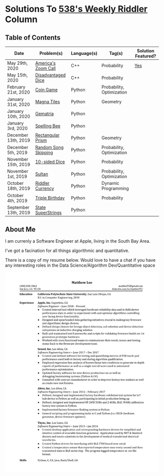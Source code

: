# Solutions To [538's Weekly Riddler](https://fivethirtyeight.com/tag/the-riddler/) Column


## Table of Contents

|Date|Problem(s)|Language(s)|Tag(s)|Solution Featured?|
|--|--|--|--|--|
|May 29th, 2020|[America's Zoom Call](https://github.com/mattlee95/Riddler/tree/master/May29_2020)|C++|Probability|[Yes](https://fivethirtyeight.com/features/can-you-pinpoint-the-planet/)
|May 15th, 2020|[Disadvantaged Dice](https://github.com/mattlee95/Riddler/tree/master/May15_2020)|C++|Probability|
|February 21st, 2020|[Coin Game](https://github.com/mattlee95/Riddler/tree/master/Feb21_2020)|Python|Probability, Optimization|
|January 31st, 2020|[Magna Tiles](https://github.com/mattlee95/Riddler/tree/master/Jan31_2020)|Python|Geometry|
|January 10th, 2020|[Gematria](https://github.com/mattlee95/Riddler/tree/master/Jan10_2020)|Python|
|January 3rd, 2020|[Spelling Bee](https://github.com/mattlee95/Riddler/tree/master/Jan3_2020)|Python|
|December 13th, 2019|[Rectangular Prism](https://github.com/mattlee95/Riddler/tree/master/Dec13_2019)|Python|Geometry|
|December 5th, 2019|[Random Song Skipping](https://github.com/mattlee95/Riddler/tree/master/Dec5_2019)|Python|Probability, Optimization|
|November 15th, 2019|[10-sided Dice](https://github.com/mattlee95/Riddler/tree/master/Nov15_2019)|Python|Probability|
|November 1st, 2019|[Sultan](https://github.com/mattlee95/Riddler/tree/master/Nov1_2019)|Python|Probability, Optimization|
|October 18th, 2019|[Riddler Currency](https://github.com/mattlee95/Riddler/tree/master/Oct18_2019)|Python|Dynamic Programming|
|October 4th, 2019|[Triple Birthday](https://github.com/mattlee95/Riddler/tree/master/Oct4_2019)|Python|Probability|
|September 13th, 2019|[State SuperStrings](https://github.com/mattlee95/Riddler/tree/master/Sept13_2019)|Python|

## About Me

I am currenly a Software Engineer at Apple, living in the South Bay Area.

I've got a facination for all things algorithmic and quantitative.

There is a copy of my resume below.  Would love to have a chat if you have any interesting roles in the Data Science/Algorithm Dev/Quantitative space

![Image: Current Resume](https://github.com/mattlee95/Riddler/blob/master/WIP/MattResume.png)
